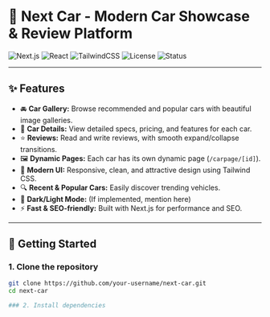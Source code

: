 # 🚗 Next Car - Modern Car Showcase & Review Platform

![Next.js](https://img.shields.io/badge/Next.js-13+-blue?logo=next.js)
![React](https://img.shields.io/badge/React-18+-61DAFB?logo=react)
![TailwindCSS](https://img.shields.io/badge/TailwindCSS-3+-38BDF8?logo=tailwindcss)
![License](https://img.shields.io/badge/license-MIT-green)
![Status](https://img.shields.io/badge/status-Active-brightgreen)

---

## ✨ Features

- 🚘 **Car Gallery:** Browse recommended and popular cars with beautiful image galleries.
- 📝 **Car Details:** View detailed specs, pricing, and features for each car.
- ⭐ **Reviews:** Read and write reviews, with smooth expand/collapse transitions.
- 🖼️ **Dynamic Pages:** Each car has its own dynamic page (`/carpage/[id]`).
- 🎨 **Modern UI:** Responsive, clean, and attractive design using Tailwind CSS.
- 🔍 **Recent & Popular Cars:** Easily discover trending vehicles.
- 🌙 **Dark/Light Mode:** (If implemented, mention here)
- ⚡ **Fast & SEO-friendly:** Built with Next.js for performance and SEO.

---

## 🚀 Getting Started

### 1. Clone the repository

```bash
git clone https://github.com/your-username/next-car.git
cd next-car

### 2. Install dependencies
